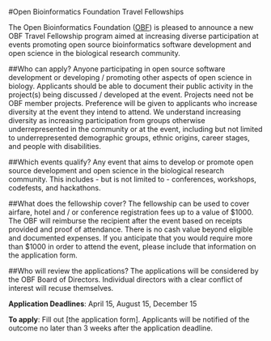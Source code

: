 #Open Bioinformatics Foundation Travel Fellowships

The Open Bioinformatics Foundation ([OBF](https://www.open-bio.org)) is pleased to announce a new OBF Travel Fellowship program aimed at increasing diverse participation at events promoting open source bioinformatics software development and open science in the biological research community. 

##Who can apply?
Anyone participating in open source software development or developing / promoting other aspects of open science in biology. Applicants should be able to document their public activity in the project(s) being discussed / developed at the event. Projects need not be OBF member projects. Preference will be given to applicants who increase diversity at the event they intend to attend. We understand increasing diversity as increasing participation from groups otherwise underrepresented in the community or at the event, including but not limited to underrepresented demographic groups, ethnic origins, career stages, and people with disabilities.

##Which events qualify?
Any event that aims to develop or promote open source development and open science in the biological research community. This includes - but is not limited to - conferences, workshops, codefests, and hackathons. 

##What does the fellowship cover?
The fellowship can be used to cover airfare, hotel and / or conference registration fees up to a value of $1000. The OBF will reimburse the recipient after the event based on receipts provided and proof of attendance. There is no cash value beyond eligible and documented expenses. If you anticipate that you would require more than $1000 in order to attend the event, please include that information on the application form. 

##Who will review the applications?
The applications will be considered by the OBF Board of Directors. Individual directors with a clear conflict of interest will recuse themselves.

**Application Deadlines**: April 15, August 15, December 15

**To apply**: Fill out [the application form]. Applicants will be notified of the outcome no later than 3 weeks after the application deadline. 




